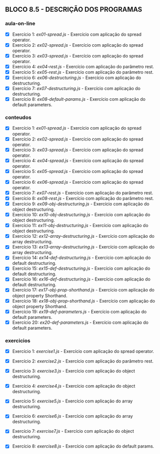 ## BLOCO 8.5 - DESCRIÇÃO DOS PROGRAMAS

### aula-on-line
- [x] Exercício 1: _ex01-spread.js_ - Exercício com aplicação do spread operator.
- [x] Exercício 2: _ex02-spread.js_ - Exercício com aplicação do spread operator.
- [x] Exercício 3: _ex03-spread.js_ - Exercício com aplicação do spread operator.
- [x] Exercício 4: _ex04-rest.js_ - Exercício com aplicação do parâmetro rest.
- [x] Exercício 5: _ex05-rest.js_ - Exercício com aplicação do parâmetro rest.
- [x] Exercício 6: _ex06-destructuring.js_ - Exercício com aplicação do destructuring.
- [x] Exercício 7: _ex07-destructuring.js_ - Exercício com aplicação do destructuring.
- [x] Exercício 8: _ex08-default-params.js_ - Exercício com aplicação do default parameters.

### conteudos
- [x] Exercício 1: _ex01-spread.js_ - Exercício com aplicação do spread operator.
- [x] Exercício 2: _ex02-spread.js_ - Exercício com aplicação do spread operator.
- [x] Exercício 3: _ex03-spread.js_ - Exercício com aplicação do spread operator.
- [x] Exercício 4: _ex04-spread.js_ - Exercício com aplicação do spread operator.
- [x] Exercício 5: _ex05-spread.js_ - Exercício com aplicação do spread operator.
- [x] Exercício 6: _ex06-spread.js_ - Exercício com aplicação do spread operator.
- [x] Exercício 7: _ex07-rest.js_ - Exercício com aplicação do parâmetro rest.
- [x] Exercício 8: _ex08-rest.js_ - Exercício com aplicação do parâmetro rest.
- [x] Exercício 9: _ex09-obj-destructuring.js_ - Exercício com aplicação do object destructuring.
- [x] Exercício 10: _ex10-obj-destructuring.js_ - Exercício com aplicação do object destructuring.
- [x] Exercício 11: _ex11-obj-destructuring.js_ - Exercício com aplicação do object destructuring.
- [x] Exercício 12: _ex12-array-destructuring.js_ - Exercício com aplicação do array destructuring.
- [x] Exercício 13: _ex13-array-destructuring.js_ - Exercício com aplicação do array destructuring.
- [x] Exercício 14: _ex14-def-destructuring.js_ - Exercício com aplicação do default destructuring.
- [x] Exercício 15: _ex15-def-destructuring.js_ - Exercício com aplicação do default destructuring.
- [x] Exercício 16: _ex16-def-destructuring.js_ - Exercício com aplicação do default destructuring.
- [x] Exercício 17: _ex17-obj-prop-shorthand.js_ - Exercício com aplicação do object property Shorthand.
- [x] Exercício 18: _ex18-obj-prop-shorthand.js_ - Exercício com aplicação do object property Shorthand.
- [x] Exercício 19: _ex19-def-parameters.js_ - Exercício com aplicação do default parameters.
- [x] Exercício 20: _ex20-def-parameters.js_ - Exercício com aplicação do default parameters.

### exercicios
- [x] Exercício 1: _exercise1.js_ - Exercício com aplicação do spread operator.
- [x] Exercício 2: _exercise2.js_ - Exercício com aplicação do parâmetro rest.
- [x] Exercício 3: _exercise3.js_ - Exercício com aplicação do object destructuring.
- [x] Exercício 4: _exercise4.js_ - Exercício com aplicação do object destructuring.
- [x] Exercício 5: _exercise5.js_ - Exercício com aplicação do array destructuring.
- [x] Exercício 6: _exercise6.js_ - Exercício com aplicação do array destructuring.
- [x] Exercício 7: _exercise7.js_ - Exercício com aplicação do object destructuring.
- [x] Exercício 8: _exercise8.js_ - Exercício com aplicação do default params.

